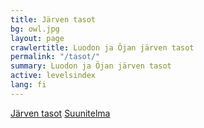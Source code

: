 ```yaml
---
title: Järven tasot
bg: owl.jpg
layout: page
crawlertitle: Luodon ja Öjan järven tasot
permalink: "/tasot/"
summary: Luodon ja Öjan järven tasot
active: levelsindex
lang: fi
---
```


[Järven tasot](tasot)
[Suunitelma](suunitelma)

